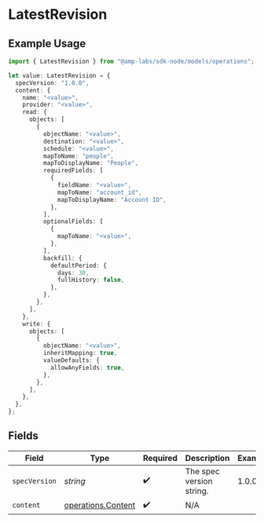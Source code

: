 # LatestRevision

## Example Usage

```typescript
import { LatestRevision } from "@amp-labs/sdk-node/models/operations";

let value: LatestRevision = {
  specVersion: "1.0.0",
  content: {
    name: "<value>",
    provider: "<value>",
    read: {
      objects: [
        {
          objectName: "<value>",
          destination: "<value>",
          schedule: "<value>",
          mapToName: "people",
          mapToDisplayName: "People",
          requiredFields: [
            {
              fieldName: "<value>",
              mapToName: "account_id",
              mapToDisplayName: "Account ID",
            },
          ],
          optionalFields: [
            {
              mapToName: "<value>",
            },
          ],
          backfill: {
            defaultPeriod: {
              days: 30,
              fullHistory: false,
            },
          },
        },
      ],
    },
    write: {
      objects: [
        {
          objectName: "<value>",
          inheritMapping: true,
          valueDefaults: {
            allowAnyFields: true,
          },
        },
      ],
    },
  },
};
```

## Fields

| Field                                                    | Type                                                     | Required                                                 | Description                                              | Example                                                  |
| -------------------------------------------------------- | -------------------------------------------------------- | -------------------------------------------------------- | -------------------------------------------------------- | -------------------------------------------------------- |
| `specVersion`                                            | *string*                                                 | :heavy_check_mark:                                       | The spec version string.                                 | 1.0.0                                                    |
| `content`                                                | [operations.Content](../../models/operations/content.md) | :heavy_check_mark:                                       | N/A                                                      |                                                          |